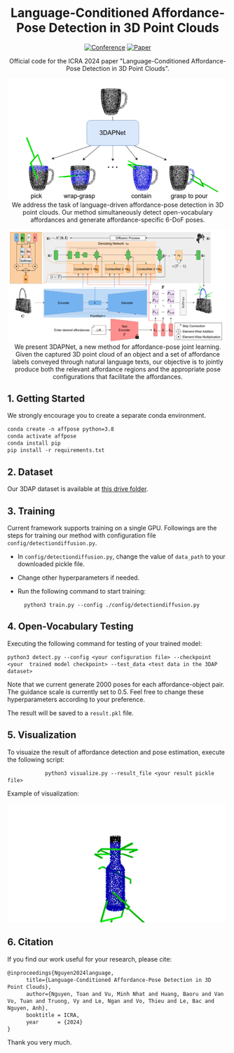 <div align="center">

# Language-Conditioned Affordance-Pose Detection in 3D Point Clouds

[![Conference](https://img.shields.io/badge/ICRA-2024-FF0B0B.svg)](https://2024.ieee-icra.org/)
[![Paper](https://img.shields.io/badge/Paper-arxiv.2303.02401-0009F6.svg)](https://ieeexplore.ieee.org/abstract/document/10610008/)

Official code for the ICRA 2024 paper "Language-Conditioned Affordance-Pose Detection in 3D Point Clouds".

<img src="./assets/intro.png" width="600">
We address the task of language-driven affordance-pose detection in 3D point clouds. Our method simultaneously detect open-vocabulary affordances and
generate affordance-specific 6-DoF poses.

![image](./assets/method.png)
We present 3DAPNet, a new method for affordance-pose joint learning. Given the captured 3D point cloud of an object and a set of affordance labels conveyed through natural language texts, our objective is to jointly produce both the relevant affordance regions and the appropriate pose configurations that facilitate the affordances.

</div>


## 1. Getting Started
We strongly encourage you to create a separate conda environment.

    conda create -n affpose python=3.8
    conda activate affpose
    conda install pip
    pip install -r requirements.txt

## 2. Dataset
Our 3DAP dataset is available at [this drive folder](https://drive.google.com/drive/folders/1vDGHs3QZmmF2rGluGlqBIyCp8sPR4Yws?usp=sharing).

## 3. Training
Current framework supports training on a single GPU. Followings are the steps for training our method with configuration file ```config/detectiondiffusion.py```.

* In ```config/detectiondiffusion.py```, change the value of ```data_path``` to your downloaded pickle file.
* Change other hyperparameters if needed.
* Run the following command to start training:

		python3 train.py --config ./config/detectiondiffusion.py

## 4. Open-Vocabulary Testing
Executing the following command for testing of your trained model:

    python3 detect.py --config <your configuration file> --checkpoint <your  trained model checkpoint> --test_data <test data in the 3DAP dataset>

Note that we current generate 2000 poses for each affordance-object pair.
The guidance scale is currently set to 0.5. Feel free to change these hyperparameters according to your preference.

The result will be saved to a ```result.pkl``` file.

## 5. Visualization
To visuaize the result of affordance detection and pose estimation, execute the following script:

                python3 visualize.py --result_file <your result pickle file>

Example of visualization:

<img src="./assets/visualization.png" width="500">

## 6. Citation

If you find our work useful for your research, please cite:
```
@inproceedings{Nguyen2024language,
      title={Language-Conditioned Affordance-Pose Detection in 3D Point Clouds},
      author={Nguyen, Toan and Vu, Minh Nhat and Huang, Baoru and Van Vo, Tuan and Truong, Vy and Le, Ngan and Vo, Thieu and Le, Bac and Nguyen, Anh},
      booktitle = ICRA,
      year      = {2024}
}
```
Thank you very much.